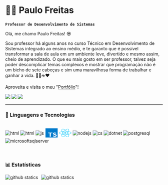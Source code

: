 # 🧑‍💻 Paulo Freitas

**`Professor de Desenvolvimento de Sistemas`**

Olá, me chamo Paulo Freitas! 😎

Sou professor há alguns anos no curso Técnico em Desenvolvimento de Sistemas integrado ao ensino médio, e te garanto que é possível transformar a sala de aula em um ambiente leve, divertido e mesmo assim, cheio de aprendizado. O que eu mais gosto em ser professor, talvez seja poder descomplicar temas complexos e mostrar que programação não é um bicho de sete cabeças e sim uma maravilhosa forma de trabalhar e ganhar a vida. 🧑‍💻☕❤️

Aproveita e visita o meu "[Portfólio](https://paulofreitas19.github.io/portfolio/)"!
<br/>
<div> 
  <a href="https://www.linkedin.com/in/paulo-freitas-398a15326/"    target="_blank"><img src="https://img.shields.io/badge/-LinkedIn-%230077B5?style=for-the-badge&logo=linkedin&logoColor=white" target="_blank"></a>
  <a href="https://instagram.com/rafaballerini" target="_blank"><img src="https://img.shields.io/badge/-Instagram-%23E4405F?style=for-the-badge&logo=instagram&logoColor=white" target="_blank"></a>
  <a href = "mailto:paulofreitas.dev@gmail.com"><img src="https://img.shields.io/badge/-Gmail-%23333?style=for-the-badge&logo=gmail&logoColor=white" target="_blank"></a>
</div>

---

### 🤖 Linguagens e Tecnologias

<div style="display: inline_block"><br>
  <img align="center" alt="html" height="30" width="40" src="https://cdn.jsdelivr.net/gh/devicons/devicon@latest/icons/html5/html5-plain.svg" />         
  <img align="center" alt="html" height="30" width="40" src="https://cdn.jsdelivr.net/gh/devicons/devicon@latest/icons/css3/css3-plain.svg" />
  <img align="center" alt="js" height="30" width="40" src="https://cdn.jsdelivr.net/gh/devicons/devicon@latest/icons/javascript/javascript-plain.svg" />                
  <img align="center" alt="ts" height="30" width="40" src="https://raw.githubusercontent.com/devicons/devicon/master/icons/typescript/typescript-plain.svg">
  <img align="center" alt="react" height="30" width="40" src="https://raw.githubusercontent.com/devicons/devicon/master/icons/react/react-original.svg">
  <img align="center" alt="nodejs" height="30" width="40" src="https://cdn.jsdelivr.net/gh/devicons/devicon@latest/icons/nodejs/nodejs-plain.svg" />
  <img align="center" alt="cs" height="30" width="40" src="https://cdn.jsdelivr.net/gh/devicons/devicon@latest/icons/csharp/csharp-plain.svg" />
  <img align="center" alt="dotnet" height="30" width="40" src="https://cdn.jsdelivr.net/gh/devicons/devicon@latest/icons/dotnetcore/dotnetcore-original.svg" />
  <img align="center" alt="postgresql" height="30" width="40" src="https://cdn.jsdelivr.net/gh/devicons/devicon@latest/icons/postgresql/postgresql-plain.svg" />
  <img align="center" alt="microsoftsqlserver" height="30" width="40"src="https://cdn.jsdelivr.net/gh/devicons/devicon@latest/icons/microsoftsqlserver/microsoftsqlserver-plain.svg" />             
</div>
<br/><br/>

 ### 📊 Estatísticas
<img
  align="left"
  alt="github statics"
  height="200"
  style="padding-right: 10px;"
  src="https://github-readme-stats.vercel.app/api?username=paulofreitas19&show_icons=true&theme=tokyonight&include_all_commits=true&locale=pt-br"
/>

<img
  align="left"
  alt="github statics"
  height="200"
  style="padding-right: 10px;"
  src="https://github-readme-stats.vercel.app/api/top-langs/?username=paulofreitas19&theme=tokyonight&layout=compact&cumtom_title=Tecnologias&langs_count=8"/>




